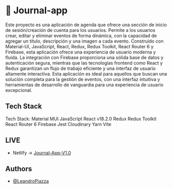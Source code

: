# 📒 Journal-app
Este proyecto es una aplicación de agenda que ofrece una sección de inicio de sesión/creación de cuenta para los usuarios. Permite a los usuarios crear, editar y eliminar eventos de forma dinámica, con la capacidad de agregar un título, descripción y una imagen a cada evento.
Construido con Material-UI, JavaScript, React, Redux, Redux Toolkit, React Router 6 y Firebase, esta aplicación ofrece una experiencia de usuario moderna y fluida. La integración con Firebase proporciona una sólida base de datos y autenticación segura, mientras que las tecnologías frontend como React y Redux garantizan un flujo de trabajo eficiente y una interfaz de usuario altamente interactiva.
Esta aplicación es ideal para aquellos que buscan una solución completa para la gestión de eventos, con una interfaz intuitiva y herramientas de desarrollo de vanguardia para una experiencia de usuario excepcional.


## Tech Stack

Tech Stack: Material MUI JavaScript React v18.2.0 Redux Redux Toolkit React Router 6 Firebase Jest  Cloudinary Yarn Vite 


## LIVE
- Netlify -> [
Journal-App-V1.0](https://journal-app-2k23.netlify.app)

## Authors

- [@LeandroPiazza](https://www.github.com/Lean-98)
